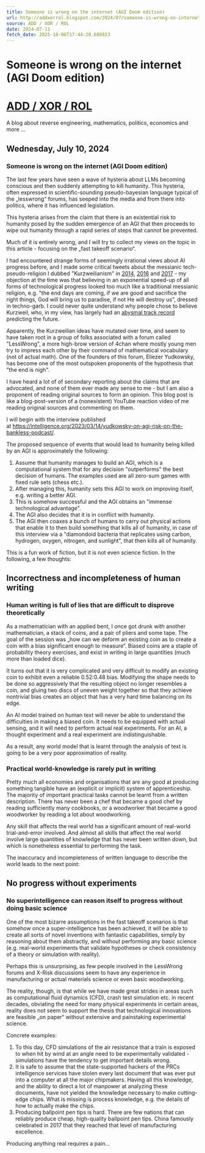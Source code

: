 ```yaml
---
title: Someone is wrong on the internet (AGI Doom edition)
url: http://addxorrol.blogspot.com/2024/07/someone-is-wrong-on-internet-agi-doom.html
source: ADD / XOR / ROL
date: 2024-07-11
fetch_date: 2025-10-06T17:44:20.608923
---
```


# Someone is wrong on the internet (AGI Doom edition)

# [ADD / XOR / ROL](http://addxorrol.blogspot.com/)

A blog about reverse engineering, mathematics, politics, economics and more ...

## Wednesday, July 10, 2024

### Someone is wrong on the internet (AGI Doom edition)

The last few years have seen a wave of hysteria about LLMs becoming conscious and then suddenly attempting to kill humanity. This hysteria, often expressed in scientific-sounding pseudo-bayesian language typical of the „lesswrong“ forums, has seeped into the media and from there into politics, where it has influenced legislation.

This hysteria arises from the claim that there is an existential risk to humanity posed by the sudden emergence of an AGI that then proceeds to wipe out humanity through a rapid series of steps that cannot be prevented.

Much of it is entirely wrong, and I will try to collect my views on the topic in this article - focusing on the „fast takeoff scenario“.

I had encountered strange forms of seemingly irrational views about AI progress before, and I made some critical tweets about the messianic tech-pseudo-religion I dubbed "Kurzweilianism" in [2014](https://twitter.com/halvarflake/status/501498993135071233?s=20), [2016](https://twitter.com/halvarflake/status/783263540228550656?s=20) and [2017](https://twitter.com/halvarflake/status/844281698464534528?s=20) - my objection at the time was that believing in an exponential speed-up of all forms of technological progress looked too much like a traditional messianic religion, e.g. "the end days are coming, if we are good and sacrifice the right things, God will bring us to paradise, if not He will destroy us", dressed in techno-garb. I could never quite understand why people chose to believe Kurzweil, who, in my view, has largely had an [abysmal track record](https://danluu.com/futurist-predictions/) predicting the future.

Apparently, the Kurzweilian ideas have mutated over time, and seem to have taken root in a group of folks associated with a forum called "LessWrong", a more high-brow version of 4chan where mostly young men try to impress each other by their command of mathematical vocabulary (not of actual math). One of the founders of this forum, Eliezer Yudkowsky, has become one of the most outspoken proponents of the hypothesis that "the end is nigh".

I have heard a lot of of secondary reporting about the claims that are advocated, and none of them ever made any sense to me - but I am also a proponent of reading original sources to form an opinion. This blog post is like a blog-post-version of a (nonexistent) YouTube reaction video of me reading original sources and commenting on them.

I will begin with the interview published at <https://intelligence.org/2023/03/14/yudkowsky-on-agi-risk-on-the-bankless-podcast/>.

The proposed sequence of events that would lead to humanity being killed by an AGI is approximately the following:

1. Assume that humanity manages to build an AGI, which is a computational system that for any decision "outperforms" the best decision of humans. The examples used are all zero-sum games with fixed rule sets (chess etc.).
2. After managing this, humanity sets this AGI to work on improving itself, e.g. writing a better AGI.
3. This is somehow successful and the AGI obtains an "immense technological advantage".
4. The AGI also decides that it is in conflict with humanity.
5. The AGI then coaxes a bunch of humans to carry out physical actions that enable it to then build something that kills all of humanity, in case of this interview via a "diamondoid bacteria that replicates using carbon, hydrogen, oxygen, nitrogen, and sunlight", that then kills all of humanity.

This is a fun work of fiction, but it is not even science fiction. In the following, a few thoughts:

## Incorrectness and incompleteness of human writing

###

### Human writing is full of lies that are difficult to disprove theoretically

As a mathematician with an applied bent, I once got drunk with another mathematician, a stack of coins, and a pair of pliers and some tape. The goal of the session was „how can we deform an existing coin as to create a coin with a bias significant enough to measure“. Biased coins are a staple of probability theory exercises, and exist in writing in large quantities (much more than loaded dice).

It turns out that it is very complicated and very difficult to modify an existing coin to exhibit even a reliable 0.52:0.48 bias. Modifying the shape needs to be done so aggressively that the resulting object no longer resembles a coin, and gluing two discs of uneven weight together so that they achieve nontrivial bias creates an object that has a very hard time balancing on its edge.

An AI model trained on human text will never be able to understand the difficulties in making a biased coin. It needs to be equipped with actual sensing, and it will need to perform actual real experiments. For an AI, a thought experiment and a real experiment are indistinguishable.

As a result, any world model that is learnt through the analysis of text is going to be a very poor approximation of reality.

### Practical world-knowledge is rarely put in writing

Pretty much all economies and organisations that are any good at producing something tangible have an (explicit or implicit) system of apprenticeship. The majority of important practical tasks cannot be learnt from a written description. There has never been a chef that became a good chef by reading sufficiently many cookbooks, or a woodworker that became a good woodworker by reading a lot about woodworking.

Any skill that affects the real world has a significant amount of real-world trial-and-error involved. And almost all skills that affect the real world involve large quantities of knowledge that has never been written down, but which is nonetheless essential to performing the task.

The inaccuracy and incompleteness of written language to describe the world leads to the next point:

## No progress without experiments

### No superintelligence can reason itself to progress without doing basic science

One of the most bizarre assumptions in the fast takeoff scenarios is that somehow once a super-intelligence has been achieved, it will be able to create all sorts of novel inventions with fantastic capabilities, simply by reasoning about them abstractly, and without performing any basic science (e.g. real-world experiments that validate hypotheses or check consistency of a theory or simulation with reality).

Perhaps this is unsurprising, as few people involved in the LessWrong forums and X-Risk discussions seem to have any experience in manufacturing or actual materials science or even basic woodworking.

The reality, though, is that while we have made great strides in areas such as computational fluid dynamics (CFD), crash test simulation etc. in recent decades, obviating the need for many physical experiments in certain areas, reality does not seem to support the thesis that technological innovations are feasible „on paper“ without extensive and painstaking experimental science.

Concrete examples:

1. To this day, CFD simulations of the air resistance that a train is exposed to when hit by wind at an angle need to be experimentally validated - simulations have the tendency to get important details wrong.
2. It is safe to assume that the state-supported hackers of the PRCs intelligence services have stolen every last document that was ever put into a computer at all the major chipmakers. Having all this knowledge, and the ability to direct a lot of manpower at analyzing these documents, have not yielded the knowledge necessary to make cutting-edge chips. What is missing is process knowledge, e.g. the details of how to actually make the chips.
3. Producing ballpoint pen tips is hard. There are few nations that can reliably produce cheap, high-quality ballpoint pen tips. China famously celebrated in 2017 that they reached that level of manufacturing excellence.

Producing anything real requires a pain...